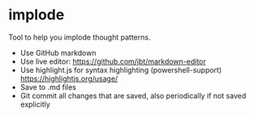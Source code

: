 # implode
Tool to help you implode thought patterns.


- Use GitHub markdown
- Use live editor: https://github.com/jbt/markdown-editor
- Use highlight.js for syntax highlighting (powershell-support) https://highlightjs.org/usage/
- Save to .md files
- Git commit all changes that are saved, also periodically if not saved explicitly
